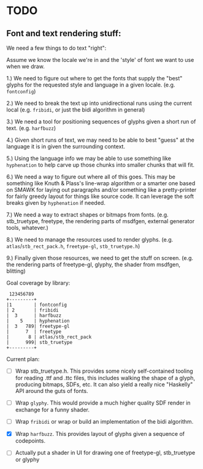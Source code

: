 # TODO

## Font and text rendering stuff:

We need a few things to do text "right":

Assume we know the locale we're in and the 'style' of font we want to use when we draw.

1.) We need to figure out where to get the fonts that supply the "best" glyphs for the requested style and language in a given locale. (e.g. `fontconfig`)

2.) We need to break the text up into unidirectional runs using the current local (e.g. `fribidi`, or just the bidi algorithm in general)

3.) We need a tool for positioning sequences of glyphs given a short run of text. (e.g. `harfbuzz`)

4.) Given short runs of text, we may need to be able to best "guess" at the language it is in given the surrounding context.

5.) Using the language info we may be able to use something like `hyphenation` to help carve up those chunks into smaller chunks that will fit.

6.) We need a way to figure out where all of this goes. This may be something like Knuth & Plass's line-wrap algorithm or a smarter one based on SMAWK
    for laying out paragraphs and/or something like a pretty-printer for fairly greedy layout for things like source code. It can leverage the soft
    breaks given by `hyphenation` if needed.

7.) We need a way to extract shapes or bitmaps from fonts. (e.g. stb_truetype, freetype, the rendering parts of msdfgen, external generator tools, whatever.)

8.) We need to manage the resources used to render glyphs. (e.g. `atlas`/`stb_rect_pack.h`, `freetype-gl`, `stb_truetype.h`)

9.) Finally given those resources, we need to get the stuff on screen. (e.g. the rendering parts of freetype-gl, glyphy, the shader from msdfgen, blitting)

Goal coverage by library:

```
 123456789
+---------+
|1        | fontconfig
| 2       | fribidi
|  3      | harfbuzz
|    5    | hyphenation
|  3   789| freetype-gl
|      7  | freetype
|       8 | atlas/stb_rect_pack
|      999| stb_truetype
+---------+
```

Current plan:

- [ ] Wrap stb_truetype.h. This provides some nicely self-contained tooling for reading .ttf and .ttc files,
  this includes walking the shape of a glyph, producing bitmaps, SDFs, etc. It can also yield a really
  nice "Haskelly" API around the guts of fonts.

- [ ] Wrap `glyphy`. This would provide a much higher quality SDF render in exchange for a funny shader. 

- [ ] Wrap `fribidi` or wrap or build an implementation of the bidi algorithm.

- [X] Wrap `harfbuzz`. This provides layout of glyphs given a sequence of codepoints.

- [ ] Actually put a shader in UI for drawing one of freetype-gl, stb_truetype or glyphy

